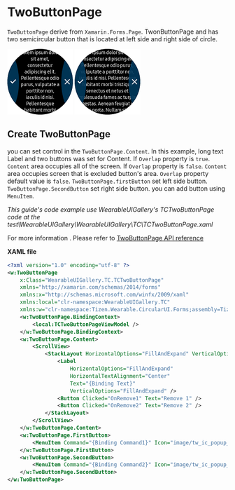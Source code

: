 # TwoButtonPage
`TwoButtonPage` derive from `Xamarin.Forms.Page`. TwonButtonPage and has two semicircular button that is located at left side and right side of circle.

![twobutton_page](data/twobutton_page.png) ![twobutton_page_overlay](data/twobutton_page_overlap.png)

## Create TwoButtonPage
you can set control in the `TwoButtonPage.Content`. In this example, long text Label and two buttons was set for Content.
If `Overlap` property is `true`. `Content` area occupies all of the screen. If `Overlap` property is `false`. `Content` area occupies screen that is excluded button's area. `Overlap` property default value is `false`.
`TwoButtonPage.firstButton` set left side button. `TwoButtonPage.SecondButton` set right side button. you can add button using `MenuItem`.

_This guide's code example use WearableUIGallery's TCTwoButtonPage code at the test\WearableUIGallery\WearableUIGallery\TC\TCTwoButtonPage.xaml_

For more information . Please refer to [TwoButtonPage  API reference](https://github.sec.samsung.net/pages/dotnet/tizen-circular-ui/api/Tizen.Wearable.CircularUI.Forms.TwoButtonPage.html)

**XAML file**
```xml
<?xml version="1.0" encoding="utf-8" ?>
<w:TwoButtonPage
    x:Class="WearableUIGallery.TC.TCTwoButtonPage"
    xmlns="http://xamarin.com/schemas/2014/forms"
    xmlns:x="http://schemas.microsoft.com/winfx/2009/xaml"
    xmlns:local="clr-namespace:WearableUIGallery.TC"
    xmlns:w="clr-namespace:Tizen.Wearable.CircularUI.Forms;assembly=Tizen.Wearable.CircularUI.Forms">
    <w:TwoButtonPage.BindingContext>
        <local:TCTwoButtonPageViewModel />
    </w:TwoButtonPage.BindingContext>
    <w:TwoButtonPage.Content>
        <ScrollView>
            <StackLayout HorizontalOptions="FillAndExpand" VerticalOptions="FillAndExpand">
                <Label
                    HorizontalOptions="FillAndExpand"
                    HorizontalTextAlignment="Center"
                    Text="{Binding Text}"
                    VerticalOptions="FillAndExpand" />
                <Button Clicked="OnRemove1" Text="Remove 1" />
                <Button Clicked="OnRemove2" Text="Remove 2" />
            </StackLayout>
        </ScrollView>
    </w:TwoButtonPage.Content>
    <w:TwoButtonPage.FirstButton>
        <MenuItem Command="{Binding Command1}" Icon="image/tw_ic_popup_btn_check.png" />
    </w:TwoButtonPage.FirstButton>
    <w:TwoButtonPage.SecondButton>
        <MenuItem Command="{Binding Command2}" Icon="image/tw_ic_popup_btn_delete.png" />
    </w:TwoButtonPage.SecondButton>
</w:TwoButtonPage>
```

